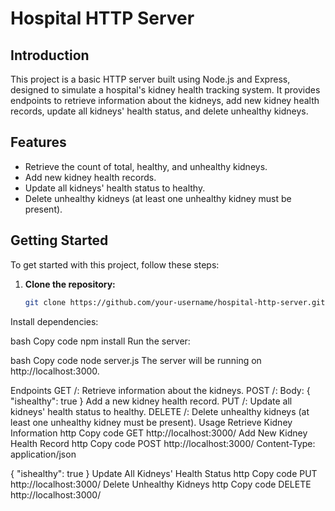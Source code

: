 # Hospital HTTP Server

## Introduction

This project is a basic HTTP server built using Node.js and Express, designed to simulate a hospital's kidney health tracking system. It provides endpoints to retrieve information about the kidneys, add new kidney health records, update all kidneys' health status, and delete unhealthy kidneys.


## Features

- Retrieve the count of total, healthy, and unhealthy kidneys.
- Add new kidney health records.
- Update all kidneys' health status to healthy.
- Delete unhealthy kidneys (at least one unhealthy kidney must be present).

## Getting Started

To get started with this project, follow these steps:

1. **Clone the repository:**

   ```bash
   git clone https://github.com/your-username/hospital-http-server.git

Install dependencies:

bash
Copy code
npm install
Run the server:

bash
Copy code
node server.js
The server will be running on http://localhost:3000.

Endpoints
GET /: Retrieve information about the kidneys.
POST /:
Body: { "ishealthy": true }
Add a new kidney health record.
PUT /: Update all kidneys' health status to healthy.
DELETE /:
Delete unhealthy kidneys (at least one unhealthy kidney must be present).
Usage
Retrieve Kidney Information
http
Copy code
GET http://localhost:3000/
Add New Kidney Health Record
http
Copy code
POST http://localhost:3000/
Content-Type: application/json

{
  "ishealthy": true
}
Update All Kidneys' Health Status
http
Copy code
PUT http://localhost:3000/
Delete Unhealthy Kidneys
http
Copy code
DELETE http://localhost:3000/
